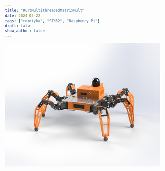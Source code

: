 ```yaml
---
title: "RustMultithreadedMatrixMult"
date: 2024-05-22
tags: ["robotyka", "STM32", "Raspberry Pi"]
draft: false
show_author: false
---
```


![](/images/ElkapodRender.png)
